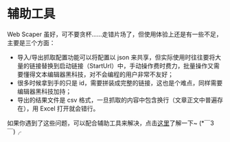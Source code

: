 # 辅助工具

Web Scaper 虽好，可不要贪杯……走错片场了，但使用体验上还是有一些不足，主要是三个方面：
- 导入/导出抓取配置功能可以将配置以 json 来共享，但实际使用时往往要将大量的链接替换到启动链接（StartUrl）中，手动操作费时费力，批量操作又需要懂得文本编辑器黑科技，对不会编程的用户非常不友好；
- 很多时候拿到手的只是 id，需要拼装成完整的链接，这也是个难点，同样需要编辑器黑科技加持；
- 导出的结果文件是 csv 格式，一旦抓取的内容中包含换行（文章正文中普遍存在），用 Excel 打开就会错行。

如果你遇到了这些问题，可以配合辅助工具来解决，点击[这里](https://wstool.now.sh/)了解一下~ (*￣3￣)╭